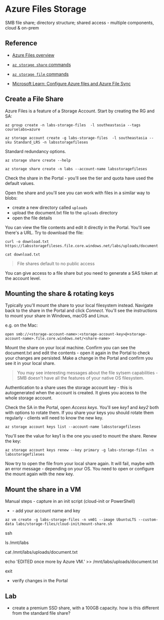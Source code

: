 # Azure Files Storage

SMB file share; directory structure; shared access - multiple components, cloud & on-prem

## Reference

- [Azure Files overview](https://docs.microsoft.com/en-gb/azure/storage/files/storage-files-introduction)

- [`az storage share` commands](https://docs.microsoft.com/en-us/cli/azure/storage/share?view=azure-cli-latest)

- [`az storage file` commands](https://docs.microsoft.com/en-us/cli/azure/storage/file?view=azure-cli-latest)

- [Microsoft Learn: Configure Azure files and Azure File Sync](https://docs.microsoft.com/en-us/learn/modules/configure-azure-files-file-sync/)

## Create a File Share

Azure Files is a feature of a Storage Account. Start by creating the RG and SA:

```
az group create -n labs-storage-files  -l southeastasia --tags courselabs=azure

az storage account create -g labs-storage-files  -l southeastasia --sku Standard_LRS -n labsstoragefileses
```

Standard redundancy options.

```
az storage share create --help

az storage share create -n labs --account-name labsstoragefileses
```

Check the share in the Portal - you'll see the tier and quota have used the default values.

Open the share and you'll see you can work with files in a similar way to blobs:

- create a new directory called `uploads`
- upload the document.txt file to the `uploads` directory
- open the file details

You can view the file contents and edit it directly in the Portal. You'll see there's a URL. Try to download the file:

```
curl -o download.txt https://labsstoragefileses.file.core.windows.net/labs/uploads/document.txt

cat download.txt
```

> File shares default to no public access

You can give access to a file share but you need to generate a SAS token at the account level.

## Mounting the share & rotating keys

Typically you'll mount the share to your local filesystem instead. Navigate back to the share in the Portal and click _Connect_. You'll see the instructions to mount your share in Windows, macOS and Linux.

e.g. on the Mac:

```
open smb://<storage-account-name>:<storage-account-key>@<storage-account-name>.file.core.windows.net/<share-name>
```

Mount the share on your local machine. Confirm you can see the document.txt and edit the contents - open it again in the Portal to check your changes are persisted. Make a change in the Portal and confirm you see it in your local share.

> You may see interesting messages about the file sytsem capabilities - SMB doesn't have all the features of your native OS filesystem.

Authentication to a share uses the storage account key - this is autogenerated when the account is created. It gives you access to the whole storage account.

Check the SA in the Portal, open _Access keys_. You'll see _key1_ and _key2_ both with options to rotate them. If you share your keys you should rotate them regularly - clients will need to know the new key.

```
az storage account keys list --account-name labsstoragefileses
```

You'll see the value for key1 is the one you used to mount the share. Renew the key:

```
az storage account keys renew --key primary -g labs-storage-files -n labsstoragefileses 
```

Now try to open the file from your local share again. It will fail, maybe with an error message - depending on your OS. You need to open or configure the mount again with the new key.

## Mount the share in a VM

Manual steps - capture in an init script (cloud-init or PowerShell)

- [](/labs/storage-files/cloud-init/mount-share.sh) - add your account name and key

```
az vm create -g labs-storage-files -n vm01 --image UbuntuLTS --custom-data labs/storage-files/cloud-init/mount-share.sh
```

ssh <ip-address>

ls /mnt/labs

cat /mnt/labs/uploads/document.txt

echo 'EDITED once more by Azure VM.' >> /mnt/labs/uploads/document.txt

exit


- verify changes in the Portal

## Lab

- create a premium SSD share, with a 100GB capacity. how is this different from the standard file share?